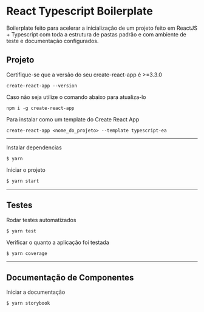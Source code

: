 # React Typescript Boilerplate

Boilerplate feito para acelerar a inicialização de um projeto feito em ReactJS + Typescript com toda a estrutura de pastas padrão e com ambiente de teste e documentação configurados.

## Projeto

Certifique-se que a versão do seu create-react-app é >=3.3.0

`create-react-app --version`

Caso não seja utilize o comando abaixo para atualiza-lo

`npm i -g create-react-app`

Para instalar como um template do Create React App

`create-react-app <nome_do_projeto> --template typescript-ea`

---

Instalar dependencias

`$ yarn`

Iniciar o projeto

`$ yarn start`

---

## Testes

Rodar testes automatizados

`$ yarn test`

Verificar o quanto a aplicação foi testada

`$ yarn coverage`

---

## Documentação de Componentes

Iniciar a documentação

`$ yarn storybook`

